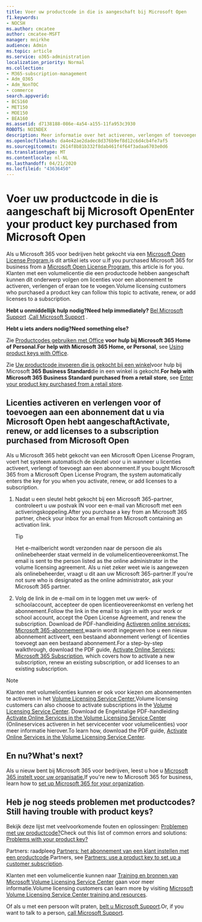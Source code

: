 ```yaml
---
title: Voer uw productcode in die is aangeschaft bij Microsoft Open
f1.keywords:
- NOCSH
ms.author: cmcatee
author: cmcatee-MSFT
manager: mnirkhe
audience: Admin
ms.topic: article
ms.service: o365-administration
localization_priority: Normal
ms.collection:
- M365-subscription-management
- Adm_O365
- Adm_NonTOC
- commerce
search.appverid:
- BCS160
- MET150
- MOE150
- BEA160
ms.assetid: d7138188-086e-4a54-a155-11fa953c3930
ROBOTS: NOINDEX
description: Meer informatie over het activeren, verlengen of toevoegen van licenties aan een Microsoft 365 voor Bedrijven-abonnement.
ms.openlocfilehash: da4e42ae2dadec8d376b9ef8d12c6d4cb4fe7af5
ms.sourcegitcommit: 2614f8b81b332f8dab461f4f64f3adaa6703e0d6
ms.translationtype: MT
ms.contentlocale: nl-NL
ms.lasthandoff: 04/21/2020
ms.locfileid: "43636450"
---
```

# <a name="enter-your-product-key-purchased-from-microsoft-open"></a><span data-ttu-id="2c362-103">Voer uw productcode in die is aangeschaft bij Microsoft Open</span><span class="sxs-lookup"><span data-stu-id="2c362-103">Enter your product key purchased from Microsoft Open</span></span>

<span data-ttu-id="2c362-104">Als u Microsoft 365 voor bedrijven hebt gekocht via een [Microsoft Open License Program,](https://go.microsoft.com/fwlink/p/?LinkID=613298)is dit artikel iets voor u.</span><span class="sxs-lookup"><span data-stu-id="2c362-104">If you purchased Microsoft 365 for business from a [Microsoft Open License Program](https://go.microsoft.com/fwlink/p/?LinkID=613298), this article is for you.</span></span> <span data-ttu-id="2c362-105">Klanten met een volumelicentie die een productcode hebben aangeschaft kunnen dit onderwerp volgen om licenties voor een abonnement te activeren, verlengen of eraan toe te voegen.</span><span class="sxs-lookup"><span data-stu-id="2c362-105">Volume licensing customers who purchased a product key can follow this topic to activate, renew, or add licenses to a subscription.</span></span>
  
 <span data-ttu-id="2c362-106">**Hebt u onmiddellijk hulp nodig?**</span><span class="sxs-lookup"><span data-stu-id="2c362-106">**Need help immediately?**</span></span> <span data-ttu-id="2c362-107">[Bel Microsoft Support](../admin/contact-support-for-business-products.md) .</span><span class="sxs-lookup"><span data-stu-id="2c362-107">[Call Microsoft Support](../admin/contact-support-for-business-products.md) .</span></span> 
  
 <span data-ttu-id="2c362-108">**Hebt u iets anders nodig?**</span><span class="sxs-lookup"><span data-stu-id="2c362-108">**Need something else?**</span></span>
 
 <span data-ttu-id="2c362-109">Zie [Productcodes gebruiken met Office](https://support.office.com/article/12a5763a-d45c-4685-8c95-a44500213759.aspx) **voor hulp bij Microsoft 365 Home of Personal.**</span><span class="sxs-lookup"><span data-stu-id="2c362-109">**For help with Microsoft 365 Home, or Personal**, see [Using product keys with Office](https://support.office.com/article/12a5763a-d45c-4685-8c95-a44500213759.aspx).</span></span>
  
 <span data-ttu-id="2c362-110">Zie [Uw productcode invoeren die is gekocht bij een winkel](enter-your-product-key.md)voor hulp bij Microsoft **365 Business Standard**die in een winkel is gekocht.</span><span class="sxs-lookup"><span data-stu-id="2c362-110">**For help with Microsoft 365 Business Standard purchased from a retail store**, see [Enter your product key purchased from a retail store](enter-your-product-key.md).</span></span> 
  
## <a name="activate-renew-or-add-licenses-to-a-subscription-purchased-from-microsoft-open"></a><span data-ttu-id="2c362-111">Licenties activeren en verlengen voor of toevoegen aan een abonnement dat u via Microsoft Open hebt aangeschaft</span><span class="sxs-lookup"><span data-stu-id="2c362-111">Activate, renew, or add licenses to a subscription purchased from Microsoft Open</span></span>

<span data-ttu-id="2c362-112">Als u Microsoft 365 hebt gekocht van een Microsoft Open License Program, voert het systeem automatisch de sleutel voor u in wanneer u licenties activeert, verlengt of toevoegt aan een abonnement.</span><span class="sxs-lookup"><span data-stu-id="2c362-112">If you bought Microsoft 365 from a Microsoft Open License Program, the system automatically enters the key for you when you activate, renew, or add licenses to a subscription.</span></span>
  
1. <span data-ttu-id="2c362-113">Nadat u een sleutel hebt gekocht bij een Microsoft 365-partner, controleert u uw postvak IN voor een e-mail van Microsoft met een activeringskoppeling.</span><span class="sxs-lookup"><span data-stu-id="2c362-113">After you purchase a key from an Microsoft 365 partner, check your inbox for an email from Microsoft containing an activation link.</span></span>
    
    > [!TIP]
    >  <span data-ttu-id="2c362-114">Het e-mailbericht wordt verzonden naar de persoon die als onlinebeheerder staat vermeld in de volumelicentieovereenkomst.</span><span class="sxs-lookup"><span data-stu-id="2c362-114">The email is sent to the person listed as the online administrator in the volume licensing agreement.</span></span> <span data-ttu-id="2c362-115">Als u niet zeker weet wie is aangewezen als onlinebeheerder, vraagt u dit aan uw Microsoft 365-partner.</span><span class="sxs-lookup"><span data-stu-id="2c362-115">If you're not sure who is designated as the online administrator, ask your Microsoft 365 partner.</span></span> 
  
2. <span data-ttu-id="2c362-116">Volg de link in de e-mail om in te loggen met uw werk- of schoolaccount, accepteer de open licentieovereenkomst en verleng het abonnement.</span><span class="sxs-lookup"><span data-stu-id="2c362-116">Follow the link in the email to sign in with your work or school account, accept the Open License Agreement, and renew the subscription.</span></span> <span data-ttu-id="2c362-117">Download de PDF-handleiding [Activeren online services: Microsoft 365-abonnement,](https://go.microsoft.com/fwlink/p/?LinkId=618100)waarin wordt ingegeven hoe u een nieuw abonnement activeert, een bestaand abonnement verlengt of licenties toevoegt aan een bestaand abonnement.</span><span class="sxs-lookup"><span data-stu-id="2c362-117">For a step-by-step walkthrough, download the PDF guide, [Activate Online Services: Microsoft 365 Subscription](https://go.microsoft.com/fwlink/p/?LinkId=618100), which covers how to activate a new subscription, renew an existing subscription, or add licenses to an existing subscription.</span></span>
    
> [!NOTE]
> <span data-ttu-id="2c362-118">Klanten met volumelicenties kunnen er ook voor kiezen om abonnementen te activeren in het [Volume Licensing Service Center.](https://go.microsoft.com/fwlink/p/?LinkID=282016)</span><span class="sxs-lookup"><span data-stu-id="2c362-118">Volume licensing customers can also choose to activate subscriptions in the [Volume Licensing Service Center](https://go.microsoft.com/fwlink/p/?LinkID=282016).</span></span> <span data-ttu-id="2c362-119">Download de Engelstalige PDF-handleiding [Activate Online Services in the Volume Licensing Service Center](https://go.microsoft.com/fwlink/p/?LinkId=618096) (Onlineservices activeren in het servicecenter voor volumelicenties) voor meer informatie hierover.</span><span class="sxs-lookup"><span data-stu-id="2c362-119">To learn how, download the PDF guide, [Activate Online Services in the Volume Licensing Service Center](https://go.microsoft.com/fwlink/p/?LinkId=618096).</span></span> 
  
## <a name="whats-next"></a><span data-ttu-id="2c362-120">En nu?</span><span class="sxs-lookup"><span data-stu-id="2c362-120">What's next?</span></span>

<span data-ttu-id="2c362-121">Als u nieuw bent bij Microsoft 365 voor bedrijven, leest u hoe u [Microsoft 365 instelt voor uw organisatie.](../admin/setup/setup.md)</span><span class="sxs-lookup"><span data-stu-id="2c362-121">If you're new to Microsoft 365 for business, learn how to [set up Microsoft 365 for your organization](../admin/setup/setup.md).</span></span>
  
## <a name="still-having-trouble-with-product-keys"></a><span data-ttu-id="2c362-122">Heb je nog steeds problemen met productcodes?</span><span class="sxs-lookup"><span data-stu-id="2c362-122">Still having trouble with product keys?</span></span>

<span data-ttu-id="2c362-123">Bekijk deze lijst met veelvoorkomende fouten en oplossingen: [Problemen met uw productcode?](product-key-errors-and-solutions.md)</span><span class="sxs-lookup"><span data-stu-id="2c362-123">Check out this list of common errors and solutions: [Problems with your product key?](product-key-errors-and-solutions.md)</span></span>
  
<span data-ttu-id="2c362-124">Partners: raadpleeg [Partners: het abonnement van een klant instellen met een productcode](https://support.office.com/article/cf22c50f-95c9-4fa2-b959-c264de256d40.aspx).</span><span class="sxs-lookup"><span data-stu-id="2c362-124">Partners, see [Partners: use a product key to set up a customer subscription](https://support.office.com/article/cf22c50f-95c9-4fa2-b959-c264de256d40.aspx).</span></span>
  
<span data-ttu-id="2c362-125">Klanten met een volumelicentie kunnen naar [Training en bronnen van Microsoft Volume Licensing Service Center](https://go.microsoft.com/fwlink/p/?LinkId=618103) gaan voor meer informatie.</span><span class="sxs-lookup"><span data-stu-id="2c362-125">Volume licensing customers can learn more by visiting [Microsoft Volume Licensing Service Center training and resources](https://go.microsoft.com/fwlink/p/?LinkId=618103).</span></span>
  
<span data-ttu-id="2c362-126">Of als u met een persoon wilt praten, [belt u Microsoft Support](../admin/contact-support-for-business-products.md).</span><span class="sxs-lookup"><span data-stu-id="2c362-126">Or, if you want to talk to a person, [call Microsoft Support](../admin/contact-support-for-business-products.md).</span></span>
